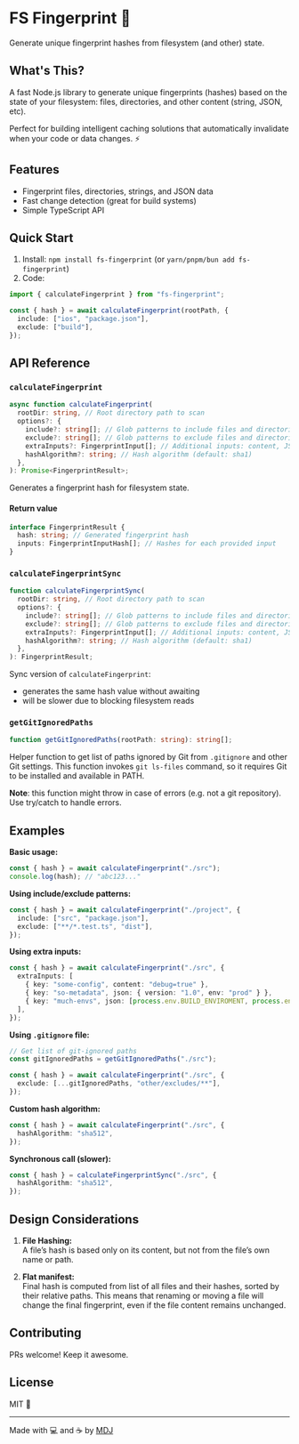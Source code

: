 # FS Fingerprint 🫆

Generate unique fingerprint hashes from filesystem (and other) state.

## What's This?

A fast Node.js library to generate unique fingerprints (hashes) based on the state of your filesystem: files, directories, and other content (string, JSON, etc).

Perfect for building intelligent caching solutions that automatically invalidate when your code or data changes. ⚡

## Features

- Fingerprint files, directories, strings, and JSON data
- Fast change detection (great for build systems)
- Simple TypeScript API

## Quick Start

1. Install: `npm install fs-fingerprint` (or `yarn/pnpm/bun add fs-fingerprint`)
2. Code:

```ts
import { calculateFingerprint } from "fs-fingerprint";

const { hash } = await calculateFingerprint(rootPath, {
  include: ["ios", "package.json"],
  exclude: ["build"],
});
```

## API Reference

### `calculateFingerprint`

```ts
async function calculateFingerprint(
  rootDir: string, // Root directory path to scan
  options?: {
    include?: string[]; // Glob patterns to include files and directories (default: all)
    exclude?: string[]; // Glob patterns to exclude files and directories (default: none)
    extraInputs?: FingerprintInput[]; // Additional inputs: content, JSON
    hashAlgorithm?: string; // Hash algorithm (default: sha1)
  },
): Promise<FingerprintResult>;
```

Generates a fingerprint hash for filesystem state.

#### Return value

```typescript
interface FingerprintResult {
  hash: string; // Generated fingerprint hash
  inputs: FingerprintInputHash[]; // Hashes for each provided input
}
```

### `calculateFingerprintSync`

```ts
function calculateFingerprintSync(
  rootDir: string, // Root directory path to scan
  options?: {
    include?: string[]; // Glob patterns to include files and directories (default: all)
    exclude?: string[]; // Glob patterns to exclude files and directories (default: none)
    extraInputs?: FingerprintInput[]; // Additional inputs: content, JSON
    hashAlgorithm?: string; // Hash algorithm (default: sha1)
  },
): FingerprintResult;
```

Sync version of `calculateFingerprint`:

- generates the same hash value without awaiting
- will be slower due to blocking filesystem reads

### `getGitIgnoredPaths`

```ts
function getGitIgnoredPaths(rootPath: string): string[];
```

Helper function to get list of paths ignored by Git from `.gitignore` and other Git settings. This function invokes `git ls-files` command, so it requires Git to be installed and available in PATH.

**Note**: this function might throw in case of errors (e.g. not a git repository). Use try/catch to handle errors.

## Examples

**Basic usage:**

```typescript
const { hash } = await calculateFingerprint("./src");
console.log(hash); // "abc123..."
```

**Using include/exclude patterns:**

```typescript
const { hash } = await calculateFingerprint("./project", {
  include: ["src", "package.json"],
  exclude: ["**/*.test.ts", "dist"],
});
```

**Using extra inputs:**

```typescript
const { hash } = await calculateFingerprint("./src", {
  extraInputs: [
    { key: "some-config", content: "debug=true" },
    { key: "so-metadata", json: { version: "1.0", env: "prod" } },
    { key: "much-envs", json: [process.env.BUILD_ENVIROMENT, process.env.FEATURE_ENABLED] },
  ],
});
```

**Using `.gitignore` file:**

```typescript
// Get list of git-ignored paths
const gitIgnoredPaths = getGitIgnoredPaths("./src");

const { hash } = await calculateFingerprint("./src", {
  exclude: [...gitIgnoredPaths, "other/excludes/**"],
});
```

**Custom hash algorithm:**

```typescript
const { hash } = await calculateFingerprint("./src", {
  hashAlgorithm: "sha512",
});
```

**Synchronous call (slower):**

```typescript
const { hash } = calculateFingerprintSync("./src", {
  hashAlgorithm: "sha512",
});
```

## Design Considerations

1. **File Hashing:**  
   A file’s hash is based only on its content, but not from the file’s own name or path.

2. **Flat manifest:**  
   Final hash is computed from list of all files and their hashes, sorted by their relative paths. This means that renaming or moving a file will change the final fingerprint, even if the file content remains unchanged.

## Contributing

PRs welcome! Keep it awesome.

## License

MIT 💝

---

Made with 💻 and ☕️ by [MDJ](https://x.com/mdj_dev/)

